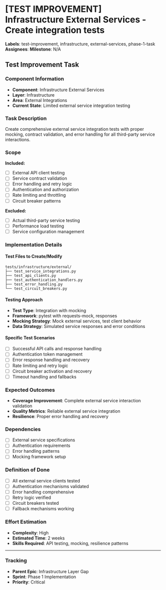 # [TEST IMPROVEMENT] Infrastructure External Services - Create integration tests

**Labels**: test-improvement, infrastructure, external-services, phase-1-task
**Assignees**: 
**Milestone**: N/A

## Test Improvement Task

### Component Information
- **Component**: Infrastructure External Services
- **Layer**: Infrastructure
- **Area**: External Integrations
- **Current State**: Limited external service integration testing

### Task Description
Create comprehensive external service integration tests with proper mocking, contract validation, and error handling for all third-party service interactions.

### Scope
**Included:**
- [ ] External API client testing
- [ ] Service contract validation
- [ ] Error handling and retry logic
- [ ] Authentication and authorization
- [ ] Rate limiting and throttling
- [ ] Circuit breaker patterns

**Excluded:**
- [ ] Actual third-party service testing
- [ ] Performance load testing
- [ ] Service configuration management

### Implementation Details

#### Test Files to Create/Modify
```
tests/infrastructure/external/
├── test_service_integrations.py
├── test_api_clients.py
├── test_authentication_handlers.py
├── test_error_handling.py
└── test_circuit_breakers.py
```

#### Testing Approach
- **Test Type**: Integration with mocking
- **Framework**: pytest with requests-mock, responses
- **Mocking Strategy**: Mock external services, test client behavior
- **Data Strategy**: Simulated service responses and error conditions

#### Specific Test Scenarios
- [ ] Successful API calls and response handling
- [ ] Authentication token management
- [ ] Error response handling and recovery
- [ ] Rate limiting and retry logic
- [ ] Circuit breaker activation and recovery
- [ ] Timeout handling and fallbacks

### Expected Outcomes
- **Coverage Improvement**: Complete external service interaction validation
- **Quality Metrics**: Reliable external service integration
- **Resilience**: Proper error handling and recovery

### Dependencies
- [ ] External service specifications
- [ ] Authentication requirements
- [ ] Error handling patterns
- [ ] Mocking framework setup

### Definition of Done
- [ ] All external service clients tested
- [ ] Authentication mechanisms validated
- [ ] Error handling comprehensive
- [ ] Retry logic verified
- [ ] Circuit breakers tested
- [ ] Fallback mechanisms working

### Effort Estimation
- **Complexity**: High
- **Estimated Time**: 2 weeks
- **Skills Required**: API testing, mocking, resilience patterns

---
### Tracking
- **Parent Epic**: Infrastructure Layer Gap
- **Sprint**: Phase 1 Implementation
- **Priority**: Critical
